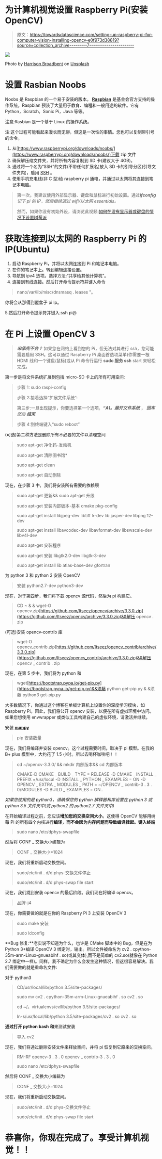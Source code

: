 # 为计算机视觉设置 Raspberry Pi(安装 OpenCV)

> 原文：<https://towardsdatascience.com/setting-up-raspberry-pi-for-computer-vision-installing-opencv-e0f973d38819?source=collection_archive---------7----------------------->

![](img/852d993c2b1a9778d928a89c49c167a9.png)

Photo by [Harrison Broadbent](https://unsplash.com/@hbtography?utm_source=medium&utm_medium=referral) on [Unsplash](https://unsplash.com?utm_source=medium&utm_medium=referral)

# **设置 Rasbian Noobs**

Noobs 是 Raspbian 的一个易于安装的版本。 [**Raspbian**](https://www.raspberrypi.org/downloads/raspbian/) 是基金会官方支持的操作系统。Raspbian 预装了大量用于教育、编程和一般用途的软件。它有 Python，Scratch，Sonic Pi，Java 等等。

注意:Rasbian 是一个基于 Linux 的操作系统。

注:这个过程可能看起来漫长而无聊，但这是一次性的事情。您也可以复制带引号的命令。

1.  从[https://www.raspberrypi.org/downloads/noobs/](https://www.raspberrypi.org/downloads/noobs/)下载 zip 文件
2.  确保解压缩文件夹，并将所有内容复制到 SD 卡(建议大于 4GB)。
3.  通过将一个名为“SSH”的文件(不带任何扩展名)放入 SD 卡的引导分区(引导文件夹内)，启用 [SSH](https://en.wikipedia.org/wiki/Secure_Shell) 。
4.  使用手机充电线(非 C 型)给 raspberry pi 通电，并通过以太网将其连接到笔记本电脑。

> 第一次，我建议使用外部显示器、键盘和鼠标进行初始设置。通过***ifconfig****记下 pi 的 IP，然后继续通过 wifi/以太网 essentials。*
> 
> 然而，如果你没有初始外设，请浏览此视频:[如何在没有显示器或键盘的情况下设置树莓派](https://www.youtube.com/watch?v=toWBmUsWD6M)

# **获取连接到以太网的 Raspberry Pi 的 IP(Ubuntu)**

1.  启动 Raspberry Pi，并将以太网连接到 Pi 和笔记本电脑。
2.  在你的笔记本上。转到编辑连接设置。
3.  导航到 ipv4 选项。选择方法:“共享给其他计算机”。
4.  连接到有线连接。然后打开命令提示符并键入命令

> nano/var/lib/misc/dnsmasq . leases "。

你将会从那得到覆盆子 pi Ip。

5.然后打开命令提示符并键入:ssh pi@

# **在 Pi 上设置 OpenCV 3**

> ***宋承宪不会？*** 如果您在网络上看到您的 Pi，但无法对其进行 ssh，您可能需要启用 SSH。这可以通过 Raspberry Pi 桌面首选项菜单(你需要一根 HDMI 线和一个键盘/鼠标)或从 Pi 命令行运行 **sudo 服务 ssh** start 来轻松完成。

第一步是将文件系统扩展到包括 micro-SD 卡上的所有可用空间:

> 步骤 1: sudo raspi-config
> 
> 步骤 2:接着选择“扩展文件系统”:
> 
> 第三步:一旦出现提示，你要选择第一个选项，***“A1。展开文件系统*** ， ***回车*** *然后* ***结束***
> 
> 步骤 4:到终端键入“sudo reboot”

(可选)第二种方法是删除所有不必要的文件以清理空间

> sudo apt-get 净化钨-发动机
> 
> sudo apt-get 清除图书馆*
> 
> sudo apt-get clean
> 
> sudo apt-get 自动删除

现在，在步骤 3 中，我们将安装所有需要的依赖项

> sudo apt-get 更新&& sudo apt-get 升级
> 
> sudo apt-get 安装内部版本-基本 cmake pkg-config
> 
> sudo apt-get install libjpeg-dev libtiff 5-dev lib jasper-dev libpng 12-dev
> 
> sudo apt-get install libavcodec-dev libavformat-dev libswscale-dev libv4l-dev
> 
> sudo apt-get 安装程序
> 
> sudo apt-get 安装 libgtk2.0-dev libgtk-3-dev
> 
> sudo apt-get install lib atlas-base-dev gfortran

为 python 3 和 python 2 安装 OpenCV

> 安装 python2.7-dev python3-dev

现在，对于第四步，我们将下载 opencv 源代码，然后为 pi 构建它。

> CD ~ & & wget-O opencv.zip[https://github.com/Itseez/opencv/archive/3.3.0.zip](https://github.com/Itseez/opencv/archive/3.3.0.zip)&&解压 opencv . zip

(可选)安装 opencv-contrib 库

> wget-O opencv_contrib.zip[https://github.com/Itseez/opencv_contrib/archive/3.3.0.zip](https://github.com/Itseez/opencv_contrib/archive/3.3.0.zip)&&解压 opencv _ contrib . zip

现在，在第 5 步中，我们将为 python 和

> wget[https://bootstrap.pypa.io/get-pip.py](https://bootstrap.pypa.io/get-pip.py)&&须藤 python get-pip.py & &须藤 python3 get-pip.py

大多数情况下，你通过这个博客在单板计算机上设置你的深度学习模块，如 Raspberry Pi。因此，我们将公开 opencv 安装，以便在所有虚拟环境中访问。如果您想使用 envwrapper 或类似工具构建自己的虚拟环境，请激活并继续。

安装 [**numpy**](https://www.numpy.org/)

> pip 安装数量

现在，我们将编译并安装 opencv。这个过程需要时间，取决于 pi 模型。在我的 B+ plus 模型中，大约花了 1.5 小时。所以去喝杯咖啡吧！！

> cd ~/opencv-3.3.0/ && mkdir 内部版本&& cd 内部版本
> 
> CMAKE-D CMAKE _ BUILD _ TYPE = RELEASE \-D CMAKE _ INSTALL _ PREFIX =/usr/local \-D INSTALL _ PYTHON _ EXAMPLES = ON \-D OPENCV _ EXTRA _ MODULES _ PATH = ~/OPENCV _ contrib-3 . 3 . 0/MODULES \-D BUILD _ EXAMPLES = ON..

*如果您使用的是 python3，请确保您的 python 解释器和库设置在 python 3 或 python 3.5 文件夹中(或 python2 的 python2.7 文件夹中)*

在开始编译过程之前，您应该**增加您的交换空间大小**。这使得 OpenCV 能够用树莓 PI 的所有四个内核进行**编译，而不会因为内存问题而导致编译挂起。键入终端**

> sudo nano /etc/dphys-swapfile

然后将 CONF _ 交换大小编辑为

> CONF _ 交换大小=1024

现在，我们将重新启动交换空间。

> sudo/etc/init . d/d phys-交换文件停止
> 
> sudo/etc/init . d/d phys-swap file start

现在，我们跳到安装 opencv 的最后阶段。我们现在将编译 opencv。

> 品牌-j4

现在，你需要做的就是在你的 Raspberry Pi 3 上安装 OpenCV 3

> sudo make 安装
> 
> sudo ldconfig

**Bug 修复:**老实说不知道为什么，也许是 CMake 脚本中的 Bug，但是在为 Python 3+编译 OpenCV 3 绑定时，输出。所以文件被命名为 cv2 . cpython-35m-arm-Linux-gnueabihf . so(或其变体),而不是简单的 cv2.so(就像在 Python 2.7 绑定中一样)。同样，我不确定为什么会发生这种情况，但这很容易解决。我们需要做的就是重命名文件:

对于 python3

> CD/usr/local/lib/python 3.5/site-packages/
> 
> sudo mv cv2 . cpython-35m-arm-Linux-gnueabihf . so cv2 . so
> 
> cd ~/。virtualenvs/cv/lib/python 3.5/site-packages/
> 
> ln-s/usr/local/lib/python 3.5/site-packages/cv2 . so cv2 . so

**通过打开 python bash 和**来测试安装

> 导入 cv2

现在，我们将通过删除安装文件来释放空间，并将 pi 恢复到它原来的交换空间。

> RM-RF opencv-3 . 3 . 0 opencv _ contrib-3 . 3 . 0
> 
> sudo nano /etc/dphys-swapfile

然后将 CONF _ 交换大小编辑为

> CONF _ 交换大小=1024

现在，我们将重新启动交换空间。

> sudo/etc/init . d/d phys-交换文件停止
> 
> sudo/etc/init . d/d phys-swap file start

# 恭喜你，你现在完成了。享受计算机视觉！！